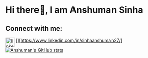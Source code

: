 # Hi there👋, I am Anshuman Sinha

## Connect with me:

[<img align="left" alt="linkedin" width="30px" src="https://www.freepik.com/free-icon/linkedin_14373514.htm#query=linkedin&position=6&from_view=search" />][https://www.linkedin.com/in/sinhaanshuman27/]

[![Anshuman's GitHub stats](https://github-readme-stats.vercel.app/api?username=sinhaanshuman27&count_private=true&theme=radical)](https://github.com/anuraghazra/github-readme-stats)
